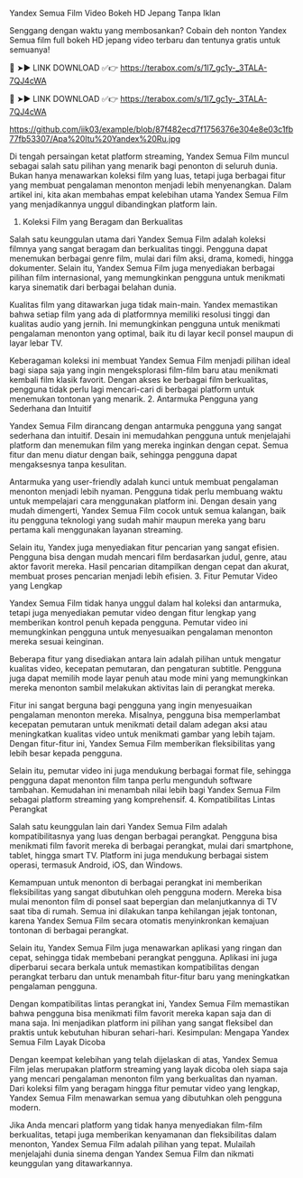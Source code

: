 Yandex Semua Film Video Bokeh HD Jepang Tanpa Iklan

Senggang dengan waktu yang membosankan? Cobain deh nonton Yandex Semua film full bokeh HD jepang video terbaru dan tentunya gratis untuk semuanya!

🔴 ➤► LINK DOWNLOAD ✅👉 https://terabox.com/s/1I7_gc1y-_3TALA-7QJ4cWA

🔴 ➤► LINK DOWNLOAD ✅👉 https://terabox.com/s/1I7_gc1y-_3TALA-7QJ4cWA

https://github.com/iik03/example/blob/87f482ecd7f1756376e304e8e03c1fb77fb53307/Apa%20Itu%20Yandex%20Ru.jpg

Di tengah persaingan ketat platform streaming, Yandex Semua Film muncul sebagai salah satu pilihan yang menarik bagi penonton di seluruh dunia. Bukan hanya menawarkan koleksi film yang luas, tetapi juga berbagai fitur yang membuat pengalaman menonton menjadi lebih menyenangkan. Dalam artikel ini, kita akan membahas empat kelebihan utama Yandex Semua Film yang menjadikannya unggul dibandingkan platform lain.
1. Koleksi Film yang Beragam dan Berkualitas

Salah satu keunggulan utama dari Yandex Semua Film adalah koleksi filmnya yang sangat beragam dan berkualitas tinggi. Pengguna dapat menemukan berbagai genre film, mulai dari film aksi, drama, komedi, hingga dokumenter. Selain itu, Yandex Semua Film juga menyediakan berbagai pilihan film internasional, yang memungkinkan pengguna untuk menikmati karya sinematik dari berbagai belahan dunia.

Kualitas film yang ditawarkan juga tidak main-main. Yandex memastikan bahwa setiap film yang ada di platformnya memiliki resolusi tinggi dan kualitas audio yang jernih. Ini memungkinkan pengguna untuk menikmati pengalaman menonton yang optimal, baik itu di layar kecil ponsel maupun di layar lebar TV.

Keberagaman koleksi ini membuat Yandex Semua Film menjadi pilihan ideal bagi siapa saja yang ingin mengeksplorasi film-film baru atau menikmati kembali film klasik favorit. Dengan akses ke berbagai film berkualitas, pengguna tidak perlu lagi mencari-cari di berbagai platform untuk menemukan tontonan yang menarik.
2. Antarmuka Pengguna yang Sederhana dan Intuitif

Yandex Semua Film dirancang dengan antarmuka pengguna yang sangat sederhana dan intuitif. Desain ini memudahkan pengguna untuk menjelajahi platform dan menemukan film yang mereka inginkan dengan cepat. Semua fitur dan menu diatur dengan baik, sehingga pengguna dapat mengaksesnya tanpa kesulitan.

Antarmuka yang user-friendly adalah kunci untuk membuat pengalaman menonton menjadi lebih nyaman. Pengguna tidak perlu membuang waktu untuk mempelajari cara menggunakan platform ini. Dengan desain yang mudah dimengerti, Yandex Semua Film cocok untuk semua kalangan, baik itu pengguna teknologi yang sudah mahir maupun mereka yang baru pertama kali menggunakan layanan streaming.

Selain itu, Yandex juga menyediakan fitur pencarian yang sangat efisien. Pengguna bisa dengan mudah mencari film berdasarkan judul, genre, atau aktor favorit mereka. Hasil pencarian ditampilkan dengan cepat dan akurat, membuat proses pencarian menjadi lebih efisien.
3. Fitur Pemutar Video yang Lengkap

Yandex Semua Film tidak hanya unggul dalam hal koleksi dan antarmuka, tetapi juga menyediakan pemutar video dengan fitur lengkap yang memberikan kontrol penuh kepada pengguna. Pemutar video ini memungkinkan pengguna untuk menyesuaikan pengalaman menonton mereka sesuai keinginan.

Beberapa fitur yang disediakan antara lain adalah pilihan untuk mengatur kualitas video, kecepatan pemutaran, dan pengaturan subtitle. Pengguna juga dapat memilih mode layar penuh atau mode mini yang memungkinkan mereka menonton sambil melakukan aktivitas lain di perangkat mereka.

Fitur ini sangat berguna bagi pengguna yang ingin menyesuaikan pengalaman menonton mereka. Misalnya, pengguna bisa memperlambat kecepatan pemutaran untuk menikmati detail dalam adegan aksi atau meningkatkan kualitas video untuk menikmati gambar yang lebih tajam. Dengan fitur-fitur ini, Yandex Semua Film memberikan fleksibilitas yang lebih besar kepada pengguna.

Selain itu, pemutar video ini juga mendukung berbagai format file, sehingga pengguna dapat menonton film tanpa perlu mengunduh software tambahan. Kemudahan ini menambah nilai lebih bagi Yandex Semua Film sebagai platform streaming yang komprehensif.
4. Kompatibilitas Lintas Perangkat

Salah satu keunggulan lain dari Yandex Semua Film adalah kompatibilitasnya yang luas dengan berbagai perangkat. Pengguna bisa menikmati film favorit mereka di berbagai perangkat, mulai dari smartphone, tablet, hingga smart TV. Platform ini juga mendukung berbagai sistem operasi, termasuk Android, iOS, dan Windows.

Kemampuan untuk menonton di berbagai perangkat ini memberikan fleksibilitas yang sangat dibutuhkan oleh pengguna modern. Mereka bisa mulai menonton film di ponsel saat bepergian dan melanjutkannya di TV saat tiba di rumah. Semua ini dilakukan tanpa kehilangan jejak tontonan, karena Yandex Semua Film secara otomatis menyinkronkan kemajuan tontonan di berbagai perangkat.

Selain itu, Yandex Semua Film juga menawarkan aplikasi yang ringan dan cepat, sehingga tidak membebani perangkat pengguna. Aplikasi ini juga diperbarui secara berkala untuk memastikan kompatibilitas dengan perangkat terbaru dan untuk menambah fitur-fitur baru yang meningkatkan pengalaman pengguna.

Dengan kompatibilitas lintas perangkat ini, Yandex Semua Film memastikan bahwa pengguna bisa menikmati film favorit mereka kapan saja dan di mana saja. Ini menjadikan platform ini pilihan yang sangat fleksibel dan praktis untuk kebutuhan hiburan sehari-hari.
Kesimpulan: Mengapa Yandex Semua Film Layak Dicoba

Dengan keempat kelebihan yang telah dijelaskan di atas, Yandex Semua Film jelas merupakan platform streaming yang layak dicoba oleh siapa saja yang mencari pengalaman menonton film yang berkualitas dan nyaman. Dari koleksi film yang beragam hingga fitur pemutar video yang lengkap, Yandex Semua Film menawarkan semua yang dibutuhkan oleh pengguna modern.

Jika Anda mencari platform yang tidak hanya menyediakan film-film berkualitas, tetapi juga memberikan kenyamanan dan fleksibilitas dalam menonton, Yandex Semua Film adalah pilihan yang tepat. Mulailah menjelajahi dunia sinema dengan Yandex Semua Film dan nikmati keunggulan yang ditawarkannya.
